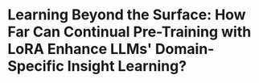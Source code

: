 # Learning Beyond the Surface: How Far Can Continual Pre-Training with LoRA Enhance LLMs' Domain-Specific Insight Learning?
